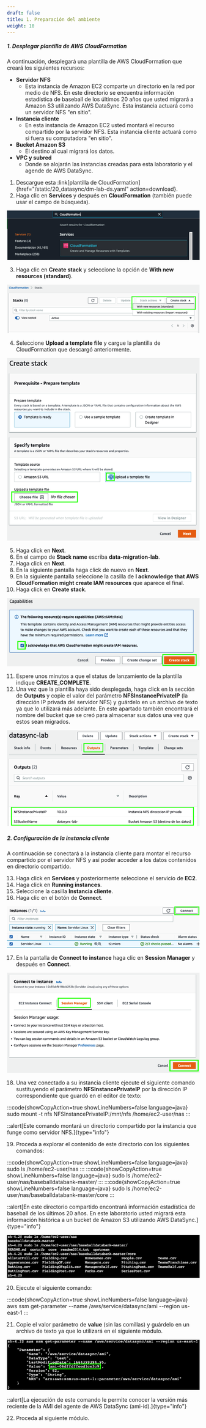 ```yaml
---
draft: false
title: 1. Preparación del ambiente
weight: 10
---
```

##### 1. Desplegar plantilla de AWS CloudFormation

A continuación, desplegará una plantilla de AWS CloudFormation que creará los siguientes recursos:

- **Servidor NFS**
    - Esta instancia de Amazon EC2 comparte un directorio en la red por medio de NFS. En este directorio se encuentra información estadística de baseball de los últimos 20 años que usted migrará a Amazon S3 utilizando AWS DataSync. Esta instancia actuará como un servidor NFS "en sitio".
- **Instancia cliente**
    - En esta instancia de Amazon EC2 usted montará el recurso compartido por la servidor NFS. Esta instancia cliente actuará como si fuera su computadora "en sitio".
- **Bucket Amazon S3**
    - El destino al cual migrará los datos.
- **VPC y subred**
    - Donde se alojarán las instancias creadas para esta laboratorio y el agende de AWS DataSync.

1. Descargue esta :link[plantilla de CloudFormation]{href="/static/20_datasync/dm-lab-ds.yaml" action=download}.
2. Haga clic en **Services** y después en **CloudFormation** (también puede usar el campo de búsqueda).

![CloudFormation](/static/images/ds/cloudformation1.png)

3. Haga clic en **Create stack** y seleccione la opción de **With new resources (standard)**.

![CloudFormation](/static/images/ds/cloudformation2.png)

4. Seleccione **Upload a template file** y cargue la plantilla de CloudFormation que descargó anteriormente.

![CloudFormation](/static/images/ds/cloudformation3.png)

5. Haga click en **Next**.
6. En el campo de **Stack name** escriba **data-migration-lab**.
7. Haga click en **Next**.
8. En la siguiente pantalla haga click de nuevo en **Next**.
9. En la siguiente pantalla seleccione la casilla de **I acknowledge that AWS CloudFormation might create IAM resources** que aparece el final.
10. Haga click en **Create stack**.

![CloudFormation](/static/images/ds/acknowledgerole.png)

11. Espere unos minutos a que el status de lanzamiento de la plantilla indique **CREATE_COMPLETE**.
12. Una vez que la plantilla haya sido desplegada, haga click en la sección de **Outputs** y copie el valor del parámetro **NFSInstancePrivateIP** (la dirección IP privada del servidor NFS) y guárdelo en un archivo de texto ya que lo utilizará más adelante. En este apartado también encontrará el nombre del bucket que se creó para almacenar sus datos una vez que estos sean migrados.

![Outputs](/static/images/ds/outputs.png)

##### 2. Configuración de la instancia cliente

A continuación se conectará a la instancia cliente para montar el recurso compartido por el servidor NFS y así poder acceder a los datos contenidos en directorio compartido.

13. Haga click en **Services** y posteriormente seleccione el servicio de **EC2**.
14. Haga click en **Running instances**.
15. Seleccione la casilla  **Instancia cliente**.
16. Haga clic en el botón de **Connect**.

![Connect to Linux Server](/static/images/ds/connect1.png)

17. En la pantalla de **Connect to instance** haga clic en **Session Manager** y después en **Connect**.

![Connect to Linux Server](/static/images/ds/connect2.png)

18. Una vez conectado a su instancia cliente ejecute el siguiente comando sustituyendo el parámetro **NFSInstancePrivateIP** por la dirección IP correspondiente que guardó en el editor de texto:

:::code{showCopyAction=true showLineNumbers=false language=java}
sudo mount -t nfs NFSInstancePrivateIP:/mnt/nfs /home/ec2-user/nas
:::

::alert[Este comando montará un directorio compartido por la instancia que funge como servidor NFS.]{type="info"}

19. Proceda a explorar el contenido de este directorio con los siguientes comandos:

:::code{showCopyAction=true showLineNumbers=false language=java}
sudo ls /home/ec2-user/nas
:::
:::code{showCopyAction=true showLineNumbers=false language=java}
sudo ls /home/ec2-user/nas/baseballdatabank-master/
:::
:::code{showCopyAction=true showLineNumbers=false language=java}
sudo ls /home/ec2-user/nas/baseballdatabank-master/core
:::

::alert[En este directorio compartido encontrará información estadística de baseball de los últimos 20 años. En este laboratorio usted migrará esta información histórica a un bucket de Amazon S3 utilizando AWS DataSync.]{type="info"}

![EC2 CLI](/static/images/ds/explorenfs.png)

20. Ejecute el siguiente comando:

:::code{showCopyAction=true showLineNumbers=false language=java}
aws ssm get-parameter --name /aws/service/datasync/ami --region us-east-1
:::

21. Copie el valor parámetro de **value** (sin las comillas) y guárdelo en un archivo de texto ya que lo utilizará en el siguiente módulo.

![Copy AMI id](/static/images/ds/copyami-id.png)

::alert[La ejecución de este comando le permite conocer la versión más reciente de la AMI del agente de AWS DataSync (ami-id).]{type="info"}

22. Proceda al siguiente módulo.